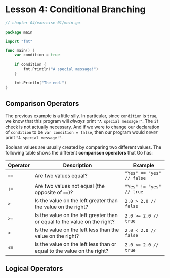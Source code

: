 # Lesson 4: Conditional Branching

```go
// chapter-04/exercise-01/main.go

package main

import "fmt"

func main() {
    var condition = true

    if condition {
        fmt.Println("A special message!")
    }

    fmt.Println("The end.")
}
```

## Comparison Operators

The previous example is a little silly. In particular, since `condition` is
`true`, we know that this program will *always* print `"A special message!"`.
The `if` check is not actually necessary. And if we were to change our
declaration of `condition` to be `var condition = false`, then our program
would *never* print `"A special message!"`.

Boolean values are usually created by comparing two different values. The
following table shows the different **comparison operators** that Go has:

|Operator|Description|Example|
|--|--|--|
|`==`|Are two values equal?|`"Yes" == "yes" // false`|
|`!=`|Are two values not equal (the opposite of `==`)?|`"Yes" != "yes" // true`|
|`>`|Is the value on the left greater than the value on the right?|`2.0 > 2.0 // false`|
|`>=`|Is the value on the left greater than or equal to the value on the right?|`2.0 >= 2.0 // true`|
|`<`|Is the value on the left less than the value on the right?|`2.0 < 2.0 // false`|
|`<=`|Is the value on the left less than or equal to the value on the right?|`2.0 <= 2.0 // true`|

## Logical Operators
